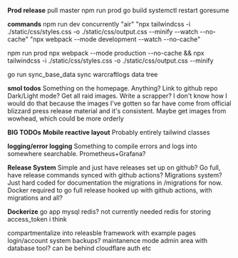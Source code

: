 **Prod release**
pull master
npm run prod
go build
systemctl restart goresume

**commands**
npm run dev
concurrently "air" "npx tailwindcss -i ./static/css/styles.css -o ./static/css/output.css --minify --watch --no-cache" "npx webpack --mode development --watch --no-cache"

npm run prod
npx webpack --mode production --no-cache && npx tailwindcss -i ./static/css/styles.css -o ./static/css/output.css --minify

go run sync_base_data
sync warcraftlogs data tree

**smol todos**
Something on the homepage. Anything?
Link to github repo
Dark/Light mode?
Get all raid images. Write a scrapper? I don't know how I would do that because the images I've gotten so far have come from official blizzard press release material and it's consistent. Maybe get images from wowhead, which could be more orderly

**BIG TODOs**
**Mobile reactive layout**
Probably entirely tailwind classes

**logging/error logging**
Something to compile errors and logs into somewhere searchable. Prometheus+Grafana?

**Release System**
Simple and just have releases set up on github?
Go full, have release commands synced with github actions?
Migrations system? Just hard coded for documentation the migrations in /migrations for now.
Docker required to go full release hooked up with github actions, with migrations and all?

**Dockerize**
go app
mysql
redis? not currently needed
redis for storing access_token i think

compartmentalize into releasble framework with example pages
login/account system
backups?
maintanence mode
admin area with database tool? can be behind cloudflare auth etc
